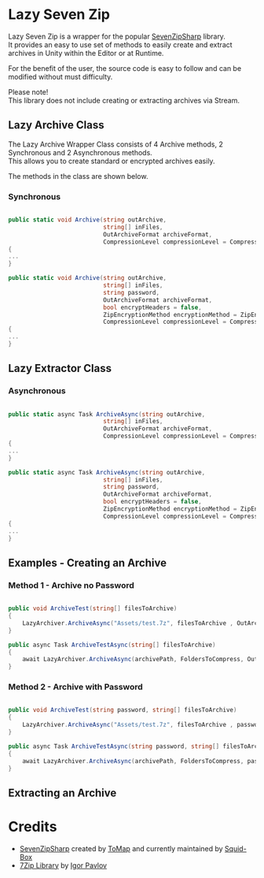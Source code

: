 # Lazy Seven Zip
Lazy Seven Zip is a wrapper for the popular [SevenZipSharp](https://github.com/squid-box/SevenZipSharp) library.<br>
It provides an easy to use set of methods to easily create and extract archives in Unity within the Editor or at
Runtime.

For the benefit of the user, the source code is easy to follow and can be modified without must difficulty.

Please note!<br>
This library does not include creating or extracting archives via Stream.

## Lazy Archive Class

The Lazy Archive Wrapper Class consists of 4 Archive methods, 2 Synchronous and 2 Asynchronous methods.<br>
This allows you to create standard or encrypted archives easily.

The methods in the class are shown below.

### Synchronous

```csharp

public static void Archive(string outArchive, 
                           string[] inFiles, 
                           OutArchiveFormat archiveFormat, 
                           CompressionLevel compressionLevel = CompressionLevel.Normal)
{
...
}

public static void Archive(string outArchive,
                           string[] inFiles,
                           string password,
                           OutArchiveFormat archiveFormat,
                           bool encryptHeaders = false,
                           ZipEncryptionMethod encryptionMethod = ZipEncryptionMethod.Aes128,
                           CompressionLevel compressionLevel = CompressionLevel.Normal)
{
...
}

```

## Lazy Extractor Class



### Asynchronous

```csharp

public static async Task ArchiveAsync(string outArchive, 
                           string[] inFiles, 
                           OutArchiveFormat archiveFormat, 
                           CompressionLevel compressionLevel = CompressionLevel.Normal)
{
...
}

public static async Task ArchiveAsync(string outArchive,
                           string[] inFiles,
                           string password,
                           OutArchiveFormat archiveFormat,
                           bool encryptHeaders = false,
                           ZipEncryptionMethod encryptionMethod = ZipEncryptionMethod.Aes128,
                           CompressionLevel compressionLevel = CompressionLevel.Normal)
{
...
}

```

## Examples - Creating an Archive
### Method 1 - Archive no Password

```csharp

public void ArchiveTest(string[] filesToArchive)
{
    LazyArchiver.ArchiveAsync("Assets/test.7z", filesToArchive , OutArchiveFormat.SevenZip);
}

public async Task ArchiveTestAsync(string[] filesToArchive)
{
    await LazyArchiver.ArchiveAsync(archivePath, FoldersToCompress, OutArchiveFormat.SevenZip);
}

```

### Method 2 - Archive with Password

```csharp

public void ArchiveTest(string password, string[] filesToArchive)
{
    LazyArchiver.ArchiveAsync("Assets/test.7z", filesToArchive , password, OutArchiveFormat.SevenZip);
}

public async Task ArchiveTestAsync(string password, string[] filesToArchive)
{
    await LazyArchiver.ArchiveAsync(archivePath, FoldersToCompress, password, OutArchiveFormat.SevenZip);
}

```

## Extracting an Archive

# Credits

+ [SevenZipSharp](https://github.com/squid-box/SevenZipSharp) created by [ToMap](https://github.com/tomap) and currently
  maintained by [Squid-Box](https://github.com/squid-box)
+ [7Zip Library](https://www.7-zip.org/) by [Igor Pavlov](https://sourceforge.net/u/ipavlov/profile/)